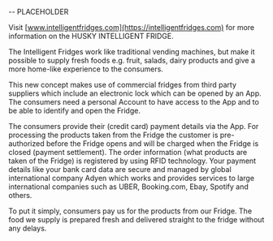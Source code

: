 -- PLACEHOLDER

Visit [www.intelligentfridges.com](https://intelligentfridges.com) for more information on the HUSKY INTELLIGENT FRIDGE.

The Intelligent Fridges work like traditional vending machines, but make it possible to supply fresh foods e.g. fruit, salads, dairy products and give a more home-like experience to the consumers.

This new concept makes use of commercial fridges from third party suppliers which include an electronic lock which can be opened by an App. The consumers need a personal Account to have access to the App and to be able to identify and open the Fridge.

The consumers provide their (credit card) payment details via the App. For processing the products taken from the Fridge the customer is pre-authorized before the Fridge opens and will be charged when the Fridge is closed (payment settlement). The order information (what products are taken of the Fridge) is registered by using RFID technology. Your payment details like your bank card data are secure and managed by global international company Adyen which works and provides services to large international companies such as UBER, Booking.com, Ebay, Spotify and others.

To put it simply, consumers pay us for the products from our Fridge. The food we supply is prepared fresh and delivered straight to the fridge without any delays.


